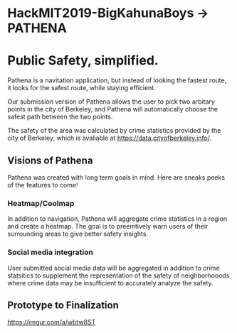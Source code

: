 # HackMIT2019-BigKahunaBoys -> PATHENA
# Public Safety, simplified. 

Pathena is a navitation application, but instead of looking the fastest route, it looks for the safest route, while staying efficient.

Our submission version of Pathena allows the user to pick two arbitary points in the city of Berkeley, and Pathena will automatically choose the safest path between the two points. 

The safety of the area was calculated by crime statistics provided by the city of Berkeley, which is avaliable at https://data.cityofberkeley.info/.

## Visions of Pathena

Pathena was created with long term goals in mind. Here are sneaks peeks of the features to come!

### Heatmap/Coolmap
In addition to navigation, Pathena will aggregate crime statistics in a region and create a heatmap. The goal is to preemtively warn users of their surrounding areas to give better safety insights.

### Social media integration
User submitted social media data will be aggregated in addition to crime statsitics to supplement the representation of the safety of neighborhooods where crime data may be insufficient to accurately analyze the safety.

## Prototype to Finalization
https://imgur.com/a/wbtw8ST



 
